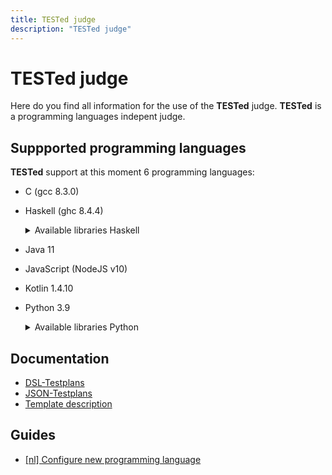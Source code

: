 ```yaml
---
title: TESTed judge
description: "TESTed judge"
---
```


# TESTed judge

Here do you find all information for the use of the **TESTed** judge.
**TESTed** is a programming languages indepent judge.

## Suppported programming languages

**TESTed** support at this moment 6 programming languages:

* C (gcc 8.3.0)
* Haskell (ghc 8.4.4)

  <details>
    <summary>Available libraries Haskell</summary>
    
    | Library     |  Version  |
    | ----------- | --------- |
    | **aeson**   |  1.5.4.1  |

  </details>

* Java 11
* JavaScript (NodeJS v10)
* Kotlin 1.4.10
* Python 3.9

  <details>
    <summary>Available libraries Python</summary>
    
    | Library            |  Version  |
    | ------------------ | --------- |
    | **jsonschema**     | 3.2.0     |
    | **psutil**         | 5.7.0     |
    | **mako**           | 1.1.2     |
    | **pydantic**       | 1.7.3     |
    | **toml**           | 0.10.1    |
    | **typing_inspect** | 0.6.0     | 
    | **pylint**         | 2.6.0     |
    | **esprima**        | 4.0.1     |
    | **lark**           | 0.10.1    |
    | **pyyaml**         | 5.3.1     |
    | **Pygments**       | 2.7.4     |
    | **python-i18n**    | 0.3.9     |

  </details>

## Documentation
* [DSL-Testplans](dsl)
* [JSON-Testplans](json)
* [Template description](template-description)
  
## Guides
* [\[nl\] Configure new programming language](../../guides/developers/tested-configure-new-programming-language)
